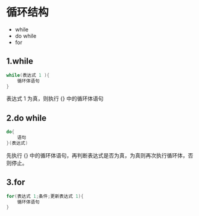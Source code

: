 # 循环结构

- while
- do while
- for

## 1.while

```c
while(表达式 1 ){
    循环体语句
}
```
表达式 1 为真，则执行 {} 中的循环体语句

## 2.do while

```c
do{
    语句
}(表达式)
```

先执行 {} 中的循环体语句，再判断表达式是否为真，为真则再次执行循环体，否则停止。

## 3.for

```c
for(表达式 1;条件;更新表达式 1){
    循环体语句
}
```